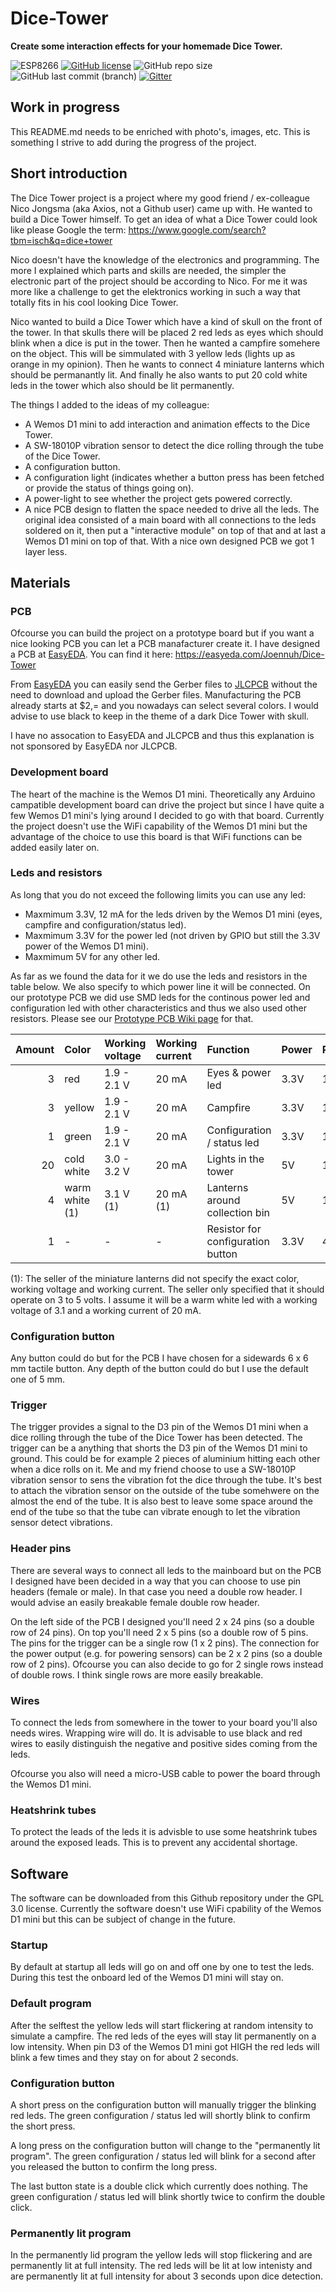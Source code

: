# Dice-Tower
**Create some interaction effects for your homemade Dice Tower.**

![ESP8266](https://img.shields.io/badge/ESP-8266-000000.svg?longCache=true&style=flat&colorA=CC101F)
[![GitHub license](https://img.shields.io/github/license/Joennuh/Dice-Tower)](https://github.com/Joennuh/Dice-Tower/blob/master/LICENSE)
![GitHub repo size](https://img.shields.io/github/repo-size/Joennuh/Dice-Tower)
![GitHub last commit (branch)](https://img.shields.io/github/last-commit/Joennuh/Dice-Tower/master)
[![Gitter](https://badges.gitter.im/Dice-Tower/community.svg)](https://gitter.im/Dice-Tower/community?utm_source=badge&utm_medium=badge&utm_campaign=pr-badge)

## Work in progress
This README.md needs to be enriched with photo's, images, etc. This is something I strive to add during the progress of the project.

## Short introduction
The Dice Tower project is a project where my good friend / ex-colleague Nico Jongsma (aka Axios, not a Github user) came up with. He wanted to build a Dice Tower himself. To get an idea of what a Dice Tower could look like please Google the term: <https://www.google.com/search?tbm=isch&q=dice+tower>

Nico doesn't have the knowledge of the electronics and programming. The more I explained which parts and skills are needed, the simpler the electronic part of the project should be according to Nico. For me it was more like a challenge to get the elektronics working in such a way that totally fits in his cool looking Dice Tower.

Nico wanted to build a Dice Tower which have a kind of skull on the front of the tower. In that skulls there will be placed 2 red leds as eyes which should blink when a dice is put in the tower. Then he wanted a campfire somehere on the object. This will be simmulated with 3 yellow leds (lights up as orange in my opinion). Then he wants to connect 4 miniature lanterns which should be permanantly lit. And finally he also wants to put 20 cold white leds in the tower which also should be lit permanently.

The things I added to the ideas of my colleague:
- A Wemos D1 mini to add interaction and animation effects to the Dice Tower.
- A SW-18010P vibration sensor to detect the dice rolling through the tube of the Dice Tower.
- A configuration button.
- A configuration light (indicates whether a button press has been fetched or provide the status of things going on).
- A power-light to see whether the project gets powered correctly.
- A nice PCB design to flatten the space needed to drive all the leds. The original idea consisted of a main board with all connections to the leds soldered on it, then put a "interactive module" on top of that and at last a Wemos D1 mini on top of that. With a nice own designed PCB we got 1 layer less.

## Materials
### PCB
Ofcourse you can build the project on a prototype board but if you want a nice looking PCB you can let a PCB manafacturer create it. I have designed a PCB at [EasyEDA](https://www.easyeda.com). You can find it here: <https://easyeda.com/Joennuh/Dice-Tower>

From [EasyEDA](https://www.easyeda.com) you can easily send the Gerber files to [JLCPCB](https://www.jlcpcb.com) without the need to download and upload the Gerber files. Manufacturing the PCB already starts at $2,= and you nowadays can select several colors. I would advise to use black to keep in the theme of a dark Dice Tower with skull.

I have no assocation to EasyEDA and JLCPCB and thus this explanation is not sponsored by EasyEDA nor JLCPCB.

### Development board
The heart of the machine is the Wemos D1 mini. Theoretically any Arduino campatible development board can drive the project but since I have quite a few Wemos D1 mini's lying around I decided to go with that board. Currently the project doesn't use the WiFi capability of the Wemos D1 mini but the advantage of the choice to use this board is that WiFi functions can be added easily later on.

### Leds and resistors
As long that you do not exceed the following limits you can use any led:
- Maxmimum 3.3V, 12 mA for the leds driven by the Wemos D1 mini (eyes, campfire and configuration/status led).
- Maxmimum 3.3V for the power led (not driven by GPIO but still the 3.3V power of the Wemos D1 mini).
- Maxmimum 5V for any other led.

As far as we found the data for it we do use the leds and resistors in the table below. We also specify to which power line it will be connected. On our prototype PCB we did use SMD leds for the continous power led and configuration led with other characteristics and thus we also used other resistors. Please see our [Prototype PCB Wiki page](https://github.com/Joennuh/Dice-Tower/wiki/Prototype-PCB) for that.

| Amount | Color          | Working voltage | Working current | Function                          | Power | Resistor |
| -----: | :------------- | :-------------- | :-------------- | :-------------------------------- | :---- | :------- |
| 3      | red            | 1.9 - 2.1 V     | 20 mA           | Eyes & power led                  | 3.3V  | 100 Ω    |
| 3      | yellow         | 1.9 - 2.1 V     | 20 mA           | Campfire                          | 3.3V  | 100 Ω    |
| 1      | green          | 1.9 - 2.1 V     | 20 mA           | Configuration / status led        | 3.3V  | 100 Ω    |
| 20     | cold white     | 3.0 - 3.2 V     | 20 mA           | Lights in the tower               | 5V    | 100 Ω    |
| 4      | warm white (1) | 3.1 V (1)       | 20 mA (1)       | Lanterns around collection bin    | 5V    | 100 Ω    |
| 1      | -              | -               | -               | Resistor for configuration button | 3.3V  | 4.7 kΩ   |

(1): The seller of the miniature lanterns did not specify the exact color, working voltage and working current. The seller only specified that it should operate on 3 to 5 volts. I assume it will be a warm white led with a working voltage of 3.1 and a working current of 20 mA.

### Configuration button
Any button could do but for the PCB I have chosen for a sidewards 6 x 6 mm tactile button. Any depth of the button could do but I use the default one of 5 mm.

### Trigger
The trigger provides a signal to the D3 pin of the Wemos D1 mini when a dice rolling through the tube of the Dice Tower has been detected. The trigger can be a anything that shorts the D3 pin of the Wemos D1 mini to ground. This could be for example 2 pieces of aluminium hitting each other when a dice rolls on it. Me and my friend choose to use a SW-18010P vibration sensor to sens the vibration fot the dice through the tube. It's best to attach the vibration sensor on the outside of the tube somehwere on the almost the end of the tube. It is also best to leave some space around the end of the tube so that the tube can vibrate enough to let the vibration sensor detect vibrations.

### Header pins
There are several ways to connect all leds to the mainboard but on the PCB I designed have been decided in a way that you can choose to use pin headers (female or male). In that case you need a double row header. I would advise an easily breakable female double row header.

On the left side of the PCB I designed you'll need 2 x 24 pins (so a double row of 24 pins). On top you'll need 2 x 5 pins (so a double row of 5 pins. The pins for the trigger can be a single row (1 x 2 pins). The connection for the power output (e.g. for powering sensors) can be 2 x 2 pins (so a double row of 2 pins). Ofcourse you can also decide to go for 2 single rows instead of double rows. I think single rows are more easily breakable.

### Wires
To connect the leds from somewhere in the tower to your board you'll also needs wires. Wrapping wire will do. It is advisable to use black and red wires to easily distinguish the negative and positive sides coming from the leds.

Ofcourse you also will need a micro-USB cable to power the board through the Wemos D1 mini.

### Heatshrink tubes
To protect the leads of the leds it is advisble to use some heatshrink tubes around the exposed leads. This is to prevent any accidental shortage.

## Software
The software can be downloaded from this Github repository under the GPL 3.0 license. Currently the software doesn't use WiFi cpability of the Wemos D1 mini but this can be subject of change in the future.

### Startup
By default at startup all leds will go on and off one by one to test the leds. During this test the onboard led of the Wemos D1 mini will stay on.

### Default program
After the selftest the yellow leds will start flickering at random intensity to simulate a campfire. The red leds of the eyes will stay lit permanently on a low intensity. When pin D3 of the Wemos D1 mini got HIGH the red leds will blink a few times and they stay on for about 2 seconds.

### Configuration button
A short press on the configuration button will manually trigger the blinking red leds. The green configuration / status led will shortly blink to confirm the short press.

A long press on the configuration button will change to the "permanently lit program". The green configuration / status led will blink for a second after you released the button to confirm the long press.

The last button state is a double click which currently does nothing. The green configuration / status led will blink shortly twice to confirm the double click.

### Permanently lit program
In the permanently lid program the yellow leds will stop flickering and are permanently lit at full intensity. The red leds will be lit at low intenisty and are permanently lit at full intensity for about 3 seconds upon dice detection.
